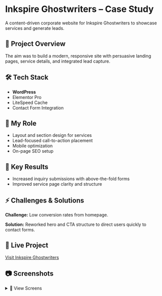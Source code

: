 # Inkspire Ghostwriters – Case Study
A content-driven corporate website for Inkspire Ghostwriters to showcase services and generate leads.

## 📌 Project Overview
The aim was to build a modern, responsive site with persuasive landing pages, service details, and integrated lead capture.

## 🛠 Tech Stack
- **WordPress**
- Elementor Pro
- LiteSpeed Cache
- Contact Form Integration
  
## 💼 My Role
- Layout and section design for services
- Lead-focused call-to-action placement
- Mobile optimization
- On-page SEO setup

## 🚀 Key Results
- Increased inquiry submissions with above-the-fold forms
- Improved service page clarity and structure
  
## ⚡ Challenges & Solutions
**Challenge:** Low conversion rates from homepage.  

**Solution:** Reworked hero and CTA structure to direct users quickly to contact forms.

## 🔗 Live Project

[Visit Inkspire Ghostwriters](https://inkspireghostwriters.com/)


## 📷 Screenshots
<details>
<summary>📸 View Screens</summary>
**Homepage**  
![Home](assets/home.png)  
**Service Section**  
![Service](assets/services.png)  
**Contact Form**  
![Contact](assets/mobile.png)
</details>
